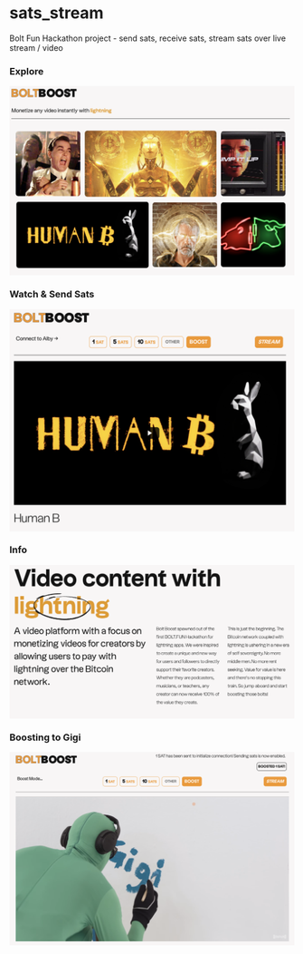 # sats_stream
Bolt Fun Hackathon project - send sats, receive sats, stream sats over live stream / video

### Explore
<img src="https://github.com/pcsubirachs/sats_stream/blob/main/img/ss_home.png" alt="drawing" align="middle" width="800"/>

### Watch & Send Sats
<img src="https://github.com/pcsubirachs/sats_stream/blob/main/img/ss_watch.png" alt="drawing" align="middle" width="800"/>

### Info
<img src="https://github.com/pcsubirachs/sats_stream/blob/main/img/info.png" alt="drawing" align="middle" width="800"/>

### Boosting to Gigi
<img src="https://github.com/pcsubirachs/sats_stream/blob/main/img/ss_gigi.png" alt="drawing" align="middle" width="800"/>